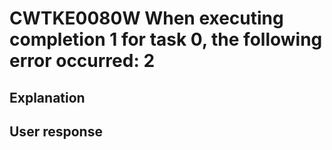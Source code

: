 # CWTKE0080W When executing completion 1 for task 0, the following error occurred: 2

## Explanation

## User response